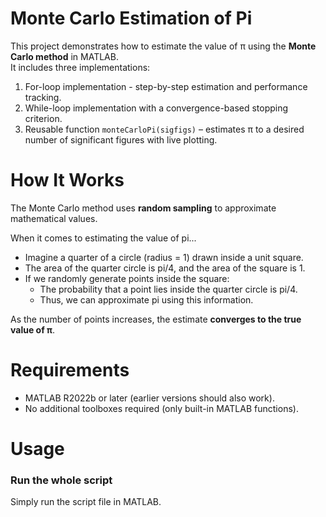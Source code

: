 # Monte Carlo Estimation of Pi

This project demonstrates how to estimate the value of π using the **Monte Carlo method** in MATLAB.  
It includes three implementations:
1. For-loop implementation - step-by-step estimation and performance tracking.  
2. While-loop implementation with a convergence-based stopping criterion.  
3. Reusable function `monteCarloPi(sigfigs)` – estimates π to a desired number of significant figures with live plotting.


# How It Works

The Monte Carlo method uses **random sampling** to approximate mathematical values.  

When it comes to estimating the value of pi...
- Imagine a quarter of a circle (radius = 1) drawn inside a unit square.  
- The area of the quarter circle is pi/4, and the area of the square is 1.  
- If we randomly generate points inside the square:  
  - The probability that a point lies inside the quarter circle is pi/4.  
  - Thus, we can approximate pi using this information.

As the number of points increases, the estimate **converges to the true value of π**.  


# Requirements

- MATLAB R2022b or later (earlier versions should also work).  
- No additional toolboxes required (only built-in MATLAB functions).


# Usage

### Run the whole script
Simply run the script file in MATLAB.

